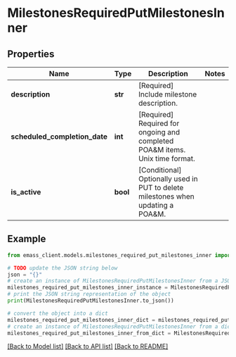 # MilestonesRequiredPutMilestonesInner


## Properties

Name | Type | Description | Notes
------------ | ------------- | ------------- | -------------
**description** | **str** | [Required] Include milestone description. | 
**scheduled_completion_date** | **int** | [Required] Required for ongoing and completed POA&amp;M items. Unix time format. | 
**is_active** | **bool** | [Conditional] Optionally used in PUT to delete milestones when updating a POA&amp;M. | 

## Example

```python
from emass_client.models.milestones_required_put_milestones_inner import MilestonesRequiredPutMilestonesInner

# TODO update the JSON string below
json = "{}"
# create an instance of MilestonesRequiredPutMilestonesInner from a JSON string
milestones_required_put_milestones_inner_instance = MilestonesRequiredPutMilestonesInner.from_json(json)
# print the JSON string representation of the object
print(MilestonesRequiredPutMilestonesInner.to_json())

# convert the object into a dict
milestones_required_put_milestones_inner_dict = milestones_required_put_milestones_inner_instance.to_dict()
# create an instance of MilestonesRequiredPutMilestonesInner from a dict
milestones_required_put_milestones_inner_from_dict = MilestonesRequiredPutMilestonesInner.from_dict(milestones_required_put_milestones_inner_dict)
```
[[Back to Model list]](../README.md#documentation-for-models) [[Back to API list]](../README.md#documentation-for-api-endpoints) [[Back to README]](../README.md)


